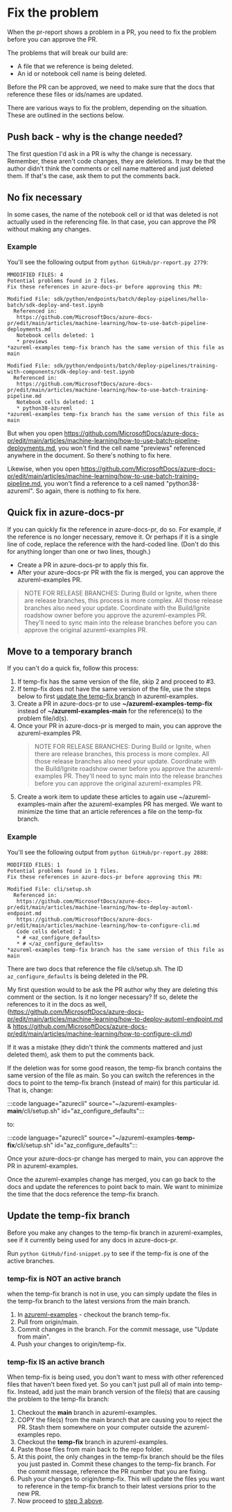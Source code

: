 # Fix the problem 

When the pr-report shows a problem in a PR, you need to fix the problem before you can approve the PR.

The problems that will break our build are:

* A file that we reference is being deleted.
* An id or notebook cell name is being deleted.

Before the PR can be approved, we need to make sure that the docs that reference these files or ids/names are updated.  

There are various ways to fix the problem, depending on the situation.  These are outlined in the sections below.

## Push back - why is the change needed?

The first question I'd ask in a PR is why the change is necessary.  Remember, these aren't code changes, they are deletions.  It may be that the author didn't think the comments or cell name mattered and just deleted them.  If that's the case, ask them to put the comments back.  

## No fix necessary

In some cases, the name of the notebook cell or id that was deleted is not actually used in the referencing file.  In that case, you can approve the PR without making any changes.  

### Example

You'll see the following output from `python GitHub/pr-report.py 2779`:

```
MMODIFIED FILES: 4
Potential problems found in 2 files.
Fix these references in azure-docs-pr before approving this PR:

Modified File: sdk/python/endpoints/batch/deploy-pipelines/hello-batch/sdk-deploy-and-test.ipynb
  Referenced in:
   https://github.com/MicrosoftDocs/azure-docs-pr/edit/main/articles/machine-learning/how-to-use-batch-pipeline-deployments.md
   Notebook cells deleted: 1
   * previews
*azureml-examples temp-fix branch has the same version of this file as main

Modified File: sdk/python/endpoints/batch/deploy-pipelines/training-with-components/sdk-deploy-and-test.ipynb
  Referenced in:
   https://github.com/MicrosoftDocs/azure-docs-pr/edit/main/articles/machine-learning/how-to-use-batch-training-pipeline.md
   Notebook cells deleted: 1
   * python38-azureml
*azureml-examples temp-fix branch has the same version of this file as main
```

But when you open https://github.com/MicrosoftDocs/azure-docs-pr/edit/main/articles/machine-learning/how-to-use-batch-pipeline-deployments.md, you won't find the cell name "previews" referenced anywhere in the document. So there's nothing to fix here.

Likewise, when you open https://github.com/MicrosoftDocs/azure-docs-pr/edit/main/articles/machine-learning/how-to-use-batch-training-pipeline.md, you won't find a reference to a cell named "python38-azureml".  So again, there is nothing to fix here.

## Quick fix in azure-docs-pr

If you can quickly fix the reference in azure-docs-pr, do so.  For example, if the reference is no longer necessary, remove it.  Or perhaps if it is a single line of code, replace the reference with the hard-coded line.  (Don't do this for anything longer than one or two lines, though.)

* Create a PR in azure-docs-pr to apply this fix.  
* After your azure-docs-pr PR with the fix is merged, you can approve the azureml-examples PR.

> NOTE FOR RELEASE BRANCHES: During Build or Ignite, when there are release branches, this process is more complex. All those release branches also need your update.  Coordinate with the Build/Ignite roadshow owner before you approve the azureml-examples PR.  They'll need to sync main into the release branches before you can approve the original azureml-examples PR.

## Move to a temporary branch

If you can't do a quick fix, follow this process:

1. If temp-fix has the same version of the file, skip 2 and proceed to #3.
1. If temp-fix does not have the same version of the file, use the steps below to first [update the temp-fix branch](#temp-fix) in azureml-examples.
1. <a name="three"></a> Create a PR in azure-docs-pr to use **~/azureml-examples-temp-fix** instead of **~/azureml-examples-main** for the reference(s) to the problem file/id(s).
1. Once your PR in azure-docs-pr is merged to main, you can approve the azureml-examples PR.
   > NOTE FOR RELEASE BRANCHES: During Build or Ignite, when there are release branches, this process is more complex. All those release branches also need your update.  Coordinate with the Build/Ignite roadshow owner before you approve the azureml-examples PR.  They'll need to sync main into the release branches before you can approve the original azureml-examples PR.
1. Create a work item to update these articles to again use ~/azureml-examples-main after the azureml-examples PR has merged.  We want to minimize the time that an article references a file on the temp-fix branch.
### Example

You'll see the following output from `python GitHub/pr-report.py 2888`:

```
MODIFIED FILES: 1
Potential problems found in 1 files.
Fix these references in azure-docs-pr before approving this PR:

Modified File: cli/setup.sh
  Referenced in:
   https://github.com/MicrosoftDocs/azure-docs-pr/edit/main/articles/machine-learning/how-to-deploy-automl-endpoint.md
   https://github.com/MicrosoftDocs/azure-docs-pr/edit/main/articles/machine-learning/how-to-configure-cli.md
   Code cells deleted: 2
   * # <az_configure_defaults>
   * # </az_configure_defaults>
*azureml-examples temp-fix branch has the same version of this file as main
```

There are two docs that reference the file cli/setup.sh.  The ID `az_configure_defaults` is being deleted in the PR.

My first question would to be ask the PR author why they are deleting this comment or the section.  Is it no longer necessary?  If so, delete the references to it in the docs as well, (https://github.com/MicrosoftDocs/azure-docs-pr/edit/main/articles/machine-learning/how-to-deploy-automl-endpoint.md & 
   https://github.com/MicrosoftDocs/azure-docs-pr/edit/main/articles/machine-learning/how-to-configure-cli.md)

If it was a mistake (they didn't think the comments mattered and just deleted them), ask them to put the comments back.

If the deletion was for some good reason, the temp-fix branch contains the same version of the file as main.  So you can switch the references in the docs to point to the temp-fix branch (instead of main) for this particular id.  That is, change:

:::code language="azurecli" source="~/azureml-examples-**main**/cli/setup.sh" id="az_configure_defaults":::

to:

:::code language="azurecli" source="~/azureml-examples-**temp-fix**/cli/setup.sh" id="az_configure_defaults":::

Once your azure-docs-pr change has merged to main, you can approve the PR in azureml-examples.  

Once the azureml-examples change has merged, you can go back to the docs and update the references to point back to main.  We want to minimize the time that the docs reference the temp-fix branch.

## <a name="temp-fix"></a> Update the temp-fix branch

Before you make any changes to the temp-fix branch in azureml-examples, see if it currently being used for any docs in azure-docs-pr.

Run `python GitHub/find-snippet.py` to see if the temp-fix is one of the active branches.

### temp-fix is NOT an active branch
    
when the temp-fix branch is not in use, you can simply update the files in the temp-fix branch to the latest versions from the main branch.

1. In [azureml-examples](https://github.com/Azure/azureml-examples) - checkout the branch temp-fix.
1. Pull from origin/main.  
1. Commit changes in the branch.  For the commit message, use "Update from main".
1. Push your changes to origin/temp-fix.

### temp-fix IS an active branch

When temp-fix is being used, you don't want to mess with other referenced files that haven't been fixed yet. So you can't just pull all of main into temp-fix. Instead, add just the main branch version of the file(s) that are causing the problem to the temp-fix branch:
    
1. Checkout the **main** branch in azureml-examples.
1. COPY the file(s) from the main branch that are causing you to reject the PR. Stash them somewhere on your computer outside the azureml-examples repo.
1. Checkout the **temp-fix** branch in azureml-examples.
1. Paste those files from main back to the repo folder.  
1. At this point, the only changes in the temp-fix branch should be the files you just pasted in. Commit these changes to the temp-fix branch. For the commit message, reference the PR number that you are fixing.
1. Push your changes to origin/temp-fix. This will update the files you want to reference in the temp-fix branch to their latest versions prior to the new PR.
1. Now proceed to [step 3 above](#three).

